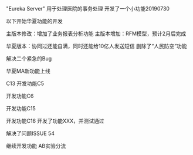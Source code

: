 "Eureka Server" 用于处理医院的事务处理
开发了一个小功能20190730

以下开始华夏功能的开发


主版本修改：增加了业务报表分析功能
主版本增加：RFM模型，预计2月后完成

华夏版本：协同过还能自满，同时还能给10亿人发送短信
删除了“人民防空”功能

解决二个紧急的Bug


华夏MA新功能上线

C13
开发功能C5

开发功能C6

开发功能C15


开发功能C16
开发了功能XXX，并测试通过

解决了问题ISSUE 54

继续开发功能 AB实验分流
